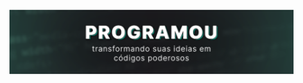 ![Programou, Onde suas ideias se transformam em códigos poderosos!](https://github.com/Programou-io/.github/blob/21f1a491d14276212dea1a6184f13d4101cc2814/profile/github-banner.png)
